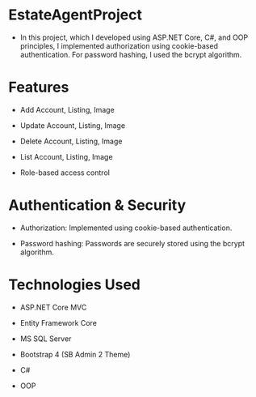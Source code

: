 # EstateAgentProject
- In this project, which I developed using ASP.NET Core, C#, and OOP principles, I implemented authorization using cookie-based authentication. For password hashing, I used the bcrypt algorithm.

# Features
- Add Account, Listing, Image

- Update Account, Listing, Image

- Delete Account, Listing, Image

- List Account, Listing, Image

- Role-based access control

# Authentication & Security
- Authorization: Implemented using cookie-based authentication.

- Password hashing: Passwords are securely stored using the bcrypt algorithm.

# Technologies Used
- ASP.NET Core MVC

- Entity Framework Core

- MS SQL Server

- Bootstrap 4 (SB Admin 2 Theme)

- C#

- OOP
